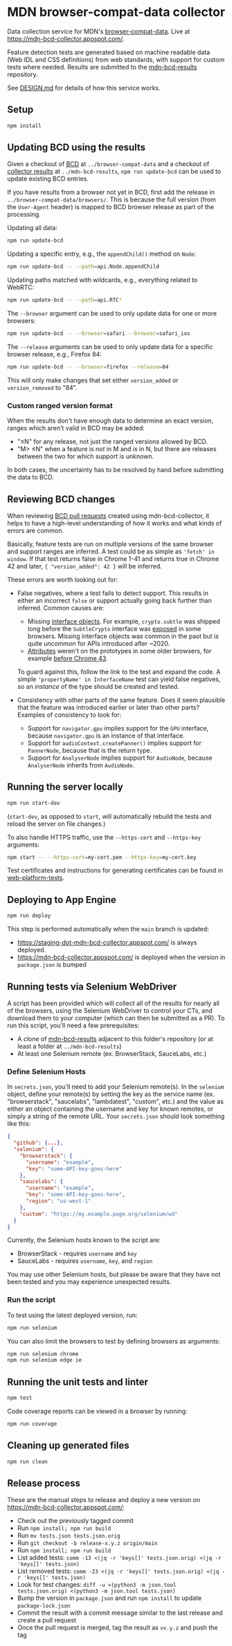 # MDN browser-compat-data collector

Data collection service for MDN's [browser-compat-data](https://github.com/mdn/browser-compat-data). Live at https://mdn-bcd-collector.appspot.com/.

Feature detection tests are generated based on machine readable data (Web IDL and CSS definitions) from web standards, with support for custom tests where needed. Results are submitted to the [mdn-bcd-results](https://github.com/foolip/mdn-bcd-results) repository.

See [DESIGN.md](./DESIGN.md) for details of how this service works.

## Setup

```sh
npm install
```

## Updating BCD using the results

Given a checkout of [BCD](https://github.com/mdn/browser-compat-data) at `../browser-compat-data` and a checkout of [collector results](https://github.com/foolip/mdn-bcd-results) at `../mdn-bcd-results`, `npm run update-bcd` can be used to update existing BCD entries.

If you have results from a browser not yet in BCD, first add the release in `../browser-compat-data/browsers/`. This is because the full version (from the `User-Agent` header) is mapped to BCD browser release as part of the processing.

Updating all data:

```sh
npm run update-bcd
```

Updating a specific entry, e.g., the `appendChild()` method on `Node`:

```sh
npm run update-bcd -- --path=api.Node.appendChild
```

Updating paths matched with wildcards, e.g., everything related to WebRTC:

```sh
npm run update-bcd -- --path=api.RTC*
```

The `--browser` argument can be used to only update data for one or more browsers:

```sh
npm run update-bcd -- --browser=safari --browser=safari_ios
```

The `--release` arguments can be used to only update data for a specific browser release, e.g., Firefox 84:

```sh
npm run update-bcd -- --browser=firefox --release=84
```

This will only make changes that set either `version_added` or `version_removed` to "84".

### Custom ranged version format

When the results don't have enough data to determine an exact version, ranges which aren't valid in BCD may be added:

- "≤N" for any release, not just the ranged versions allowed by BCD.
- "M> ≤N" when a feature is _not_ in M and _is_ in N, but there are releases between the two for which support is unknown.

In both cases, the uncertainty has to be resolved by hand before submitting the data to BCD.

## Reviewing BCD changes

When reviewing [BCD pull requests](https://github.com/mdn/browser-compat-data/pulls) created using mdn-bcd-collector, it helps to have a high-level understanding of how it works and what kinds of errors are common.

Basically, feature tests are run on multiple versions of the same browser and support ranges are inferred. A test could be as simple as `'fetch' in window`. If that test returns false in Chrome 1-41 and returns true in Chrome 42 and later, `{ "version_added": 42 }` will be inferred.

These errors are worth looking out for:

- False negatives, where a test fails to detect support. This results in either an incorrect `false` or support actually going back further than inferred. Common causes are:

  - Missing [interface objects](https://heycam.github.io/webidl/#interface-object). For example, `crypto.subtle` was shipped long before the `SubtleCrypto` interface was [exposed](https://webkit.org/b/165629) in some browsers. Missing interface objects was common in the past but is quite *uncommon* for APIs introduced after ~2020.
  - [Attributes](https://heycam.github.io/webidl/#es-attributes) weren't on the prototypes in some older browsers, for example [before Chrome 43](https://github.com/mdn/browser-compat-data/issues/7843).

  To guard against this, follow the link to the test and expand the code. A simple `'propertyName' in InterfaceName` test can yield false negatives, so an *instance* of the type should be created and tested.

- Consistency with other parts of the same feature. Does it seem plausible that the feature was introduced earlier or later than other parts? Examples of consistency to look for:

  - Support for `navigator.gpu` implies support for the `GPU` interface, because `navigator.gpu` is an instance of that interface.
  - Support for `audioContext.createPanner()` implies support for `PannerNode`, because that is the return type.
  - Support for `AnalyserNode` implies support for `AudioNode`, because `AnalyserNode` inherits from `AudioNode`.

## Running the server locally

```sh
npm run start-dev
```

(`start-dev`, as opposed to `start`, will automatically rebuild the tests and reload the server on file changes.)

To also handle HTTPS traffic, use the `--https-cert` and `--https-key` arguments:

```sh
npm start -- --https-cert=my-cert.pem --https-key=my-cert.key
```

Test certificates and instructions for generating certificates can be found in [web-platform-tests](https://github.com/web-platform-tests/wpt/tree/master/tools/certs).

## Deploying to App Engine

```sh
npm run deploy
```

This step is performed automatically when the `main` branch is updated:

- https://staging-dot-mdn-bcd-collector.appspot.com/ is always deployed.
- https://mdn-bcd-collector.appspot.com/ is deployed when the version in `package.json` is bumped

## Running tests via Selenium WebDriver

A script has been provided which will collect all of the results for nearly all of the browsers, using the Selenium WebDriver to control your CTs, and download them to your computer (which can then be submitted as a PR). To run this script, you'll need a few prerequisites:

- A clone of [mdn-bcd-results](https://github.com/foolip/mdn-bcd-results) adjacent to this folder's repository (or at least a folder at `../mdn-bcd-results`)
- At least one Selenium remote (ex. BrowserStack, SauceLabs, etc.)

### Define Selenium Hosts

In `secrets.json`, you'll need to add your Selenium remote(s). In the `selenium` object, define your remote(s) by setting the key as the service name (ex. "browserstack", "saucelabs", "lambdatest", "custom", etc.) and the value as either an object containing the username and key for known remotes, or simply a string of the remote URL. Your `secrets.json` should look something like this:

```json
{
  "github": {...},
  "selenium": {
    "browserstack": {
      "username": "example",
      "key": "some-API-key-goes-here"
    },
    "saucelabs": {
      "username": "example",
      "key": "some-API-key-goes-here",
      "region": "us-west-1"
    },
    "custom": "https://my.example.page.org/selenium/wd"
  }
}
```

Currently, the Selenium hosts known to the script are:

- BrowserStack - requires `username` and `key`
- SauceLabs - requires `username`, `key`, and `region`

You may use other Selenium hosts, but please be aware that they have not been tested and you may experience unexpected results.

### Run the script

To test using the latest deployed version, run:

```sh
npm run selenium
```

You can also limit the browsers to test by defining browsers as arguments:

```sh
npm run selenium chrome
npm run selenium edge ie
```

## Running the unit tests and linter

```sh
npm test
```

Code coverage reports can be viewed in a browser by running:

```sh
npm run coverage
```

## Cleaning up generated files

```sh
npm run clean
```

## Release process

These are the manual steps to release and deploy a new version on https://mdn-bcd-collector.appspot.com/:

- Check out the previously tagged commit
- Run `npm install; npm run build`
- Run `mv tests.json tests.json.orig`
- Run `git checkout -b release-x.y.z origin/main`
- Run `npm install; npm run build`
- List added tests: `comm -13 <(jq -r 'keys[]' tests.json.orig) <(jq -r 'keys[]' tests.json)`
- List removed tests: `comm -23 <(jq -r 'keys[]' tests.json.orig) <(jq -r 'keys[]' tests.json)`
- Look for test changes: `diff -u <(python3 -m json.tool tests.json.orig) <(python3 -m json.tool tests.json)`
- Bump the version in `package.json` and run `npm install` to update `package-lock.json`
- Commit the result with a commit message similar to the last release and create a pull request
- Once the pull request is merged, tag the result as `vx.y.z` and push the tag
